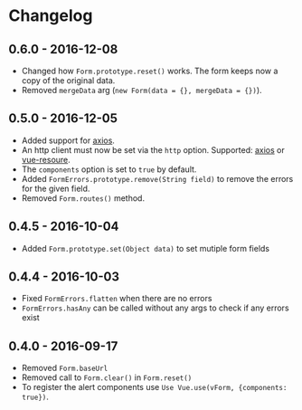 # Changelog

## 0.6.0 - 2016-12-08

- Changed how `Form.prototype.reset()` works. The form keeps now a copy of the original data.
- Removed `mergeData` arg (`new Form(data = {}, mergeData = {})`).

## 0.5.0 - 2016-12-05

- Added support for [axios](https://github.com/mzabriskie/axios).
- An http client must now be set via the `http` option. Supported: [axios](https://github.com/mzabriskie/axios) or [vue-resoure](https://github.com/pagekit/vue-resource).
- The `components` option is set to `true` by default.
- Added `FormErrors.prototype.remove(String field)` to remove the errors for the given field.
- Removed `Form.routes()` method.

## 0.4.5 - 2016-10-04

- Added `Form.prototype.set(Object data)` to set mutiple form fields

## 0.4.4 - 2016-10-03

- Fixed `FormErrors.flatten` when there are no errors
- `FormErrors.hasAny` can be called without any args to check if any errors exist

## 0.4.0 - 2016-09-17

- Removed `Form.baseUrl`
- Removed call to `Form.clear()` in `Form.reset()`
- To register the alert components use `Use Vue.use(vForm, {components: true})`.
